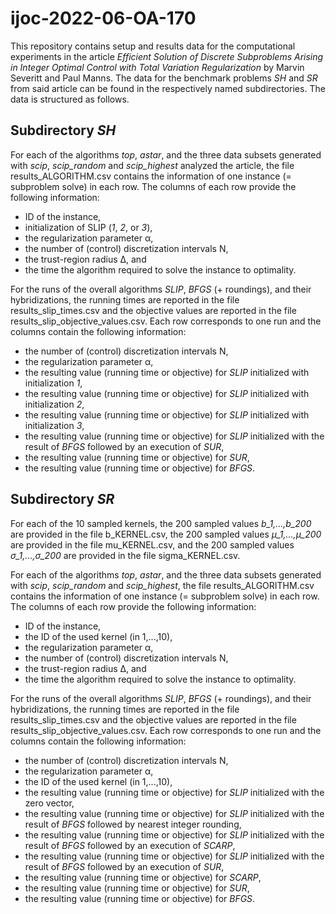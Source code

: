 # ijoc-2022-06-OA-170

This repository contains setup and results data for the computational experiments in the article _Efficient Solution of Discrete Subproblems Arising in Integer Optimal Control with Total Variation Regularization_ by Marvin Severitt and Paul Manns. The data for the benchmark problems _SH_ and _SR_ from said article can be found in the respectively named subdirectories. The data is structured as follows.

## Subdirectory _SH_

For each of the algorithms _top_, _astar_, and the three data subsets generated with _scip_, _scip\_random_ and _scip\_highest_ analyzed the article, the file results\_ALGORITHM.csv contains the information of one instance (= subproblem solve) in each row. The columns of each row provide the following information:

* ID of the instance,
* initialization of SLIP (_1_, _2_, or  _3_),
* the regularization parameter &alpha;,
* the number of (control) discretization intervals N,
* the trust-region radius &Delta;, and
* the time the algorithm required to solve the instance to optimality.

For the runs of the overall algorithms _SLIP_, _BFGS_ (+ roundings), and their hybridizations, the running times are reported in the file
results\_slip\_times.csv and the objective values are reported in the file results\_slip\_objective\_values.csv. Each row corresponds to one run and the columns
contain the following information:

* the number of (control) discretization intervals N,
* the regularization parameter &alpha;,
* the resulting value (running time or objective) for _SLIP_ initialized with initialization _1_,
* the resulting value (running time or objective) for _SLIP_ initialized with initialization _2_,
* the resulting value (running time or objective) for _SLIP_ initialized with initialization _3_,
* the resulting value (running time or objective) for _SLIP_ initialized with the result of _BFGS_ followed by an execution of _SUR_,
* the resulting value (running time or objective) for _SUR_,
* the resulting value (running time or objective) for _BFGS_.

## Subdirectory _SR_

For each of the 10 sampled kernels, the 200 sampled values _b\_1,...,b\_200_ are provided in the file b\_KERNEL.csv, the 200 sampled values _&mu;\_1,...,&mu;\_200_ are provided in the file mu\_KERNEL.csv, and the 200 sampled values _&sigma;\_1,...,&sigma;\_200_ are provided in the file sigma\_KERNEL.csv. 

For each of the algorithms _top_, _astar_, and the three data subsets generated with _scip_, _scip\_random_ and _scip\_highest_, the file results\_ALGORITHM.csv contains the information of one instance (= subproblem solve) in each row. The columns of each row provide the following information:

* ID of the instance,
* the ID of the used kernel (in 1,...,10),
* the regularization parameter &alpha;,
* the number of (control) discretization intervals N,
* the trust-region radius &Delta;, and
* the time the algorithm required to solve the instance to optimality.

For the runs of the overall algorithms _SLIP_, _BFGS_ (+ roundings), and their hybridizations, the running times are reported in the file
results\_slip\_times.csv and the objective values are reported in the file results\_slip\_objective\_values.csv. Each row corresponds to one run and the columns
contain the following information:


* the number of (control) discretization intervals N,
* the regularization parameter &alpha;,
* the ID of the used kernel (in 1,...,10),
* the resulting value (running time or objective) for _SLIP_ initialized with the zero vector,
* the resulting value (running time or objective) for _SLIP_ initialized with the result of _BFGS_ followed by nearest integer rounding,
* the resulting value (running time or objective) for _SLIP_ initialized with the result of _BFGS_ followed by an execution of _SCARP_,
* the resulting value (running time or objective) for _SLIP_ initialized with the result of _BFGS_ followed by an execution of _SUR_,
* the resulting value (running time or objective) for _SCARP_,
* the resulting value (running time or objective) for _SUR_,
* the resulting value (running time or objective) for _BFGS_.
